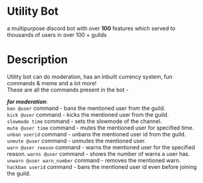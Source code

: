 # Utility Bot  
a multipurpose discord bot with over **100** features which served to thousands of users in over 100 + guilds  
# Description  
Utility bot can do moderation, has an inbuilt currency system, fun commands & meme and a lot more!  
These are all the commands present in the bot -  
  
***for moderation***:  
  ```ban @user``` command - bans the mentioned user from the guild.  
  ```kick @user``` command - kicks the mentioned user from the guild.  
  ```slowmode time``` command - sets the slowmode of the channel.  
  ```mute @user time``` command - mutes the mentioned user for specified time.  
  ```unban userid``` command - unbans the mentioned user id from the guild.   
  ```unmute @user``` command - unmutes the mentioned user.  
  ```warn @user reason``` command - warns the mentioned user for the specified reason.
  ```warns @user``` command - shows the number of warns a user has.  
  ```unwarn @user warn_number``` command - removes the mentioned warn.
  ```hackban userid``` command - bans the mentioned user id even before joining the guild.  
